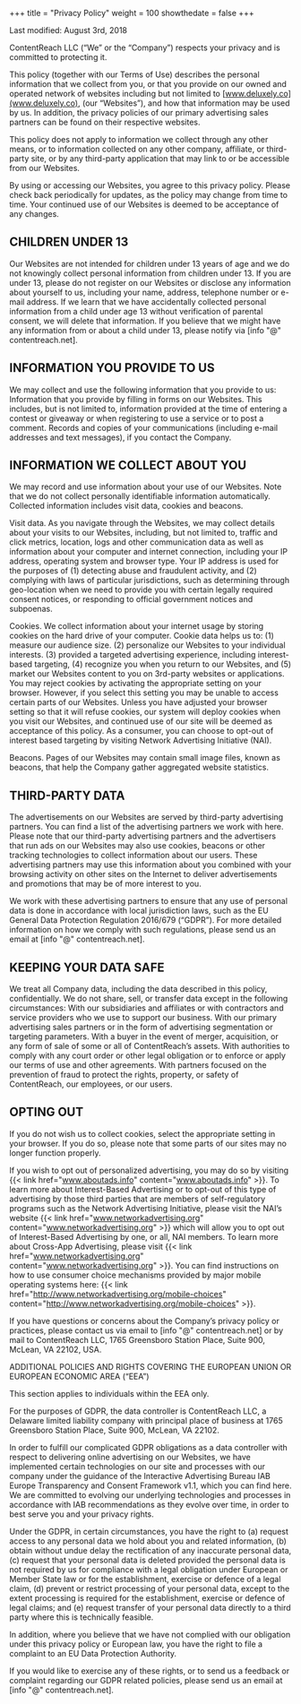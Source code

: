 +++
title = "Privacy Policy"
weight = 100
showthedate = false
+++

Last modified: August 3rd, 2018

ContentReach LLC (“We” or the “Company”) respects your privacy and is committed to protecting it.

This policy (together with our Terms of Use) describes the personal information that we collect from you, or that you provide on our owned and operated network of websites including but not limited to [www.deluxely.co](www.deluxely.co), (our “Websites”), and how that information may be used by us. In addition, the privacy policies of our primary advertising sales partners can be found on their respective websites.

This policy does not apply to information we collect through any other means, or to information collected on any other company, affiliate, or third-party site, or by any third-party application that may link to or be accessible from our Websites.

By using or accessing our Websites, you agree to this privacy policy. Please check back periodically for updates, as the policy may change from time to time. Your continued use of our Websites is deemed to be acceptance of any changes.

## CHILDREN UNDER 13
Our Websites are not intended for children under 13 years of age and we do not knowingly collect personal information from children under 13. If you are under 13, please do not register on our Websites or disclose any information about yourself to us, including your name, address, telephone number or e-mail address. If we learn that we have accidentally collected personal information from a child under age 13 without verification of parental consent, we will delete that information.  If you believe that we might have any information from or about a child under 13, please notify via [info "@" contentreach.net].

## INFORMATION YOU PROVIDE TO US
We may collect and use the following information that you provide to us:
Information that you provide by filling in forms on our Websites. This includes, but is not limited to, information provided at the time of entering a contest or giveaway or when registering to use a service or to post a comment.
Records and copies of your communications (including e-mail addresses and text messages), if you contact the Company.

## INFORMATION WE COLLECT ABOUT YOU
We may record and use information about your use of our Websites.  Note that we do not collect personally identifiable information automatically. Collected information includes visit data, cookies and beacons.

Visit data. As you navigate through the Websites, we may collect details about your visits to our Websites, including, but not limited to, traffic and click metrics, location, logs and other communication data as well as information about your computer and internet connection, including your IP address, operating system and browser type.  Your IP address is used for the purposes of (1) detecting abuse and fraudulent activity, and (2) complying with laws of particular jurisdictions, such as determining through geo-location when we need to provide you with certain legally required consent notices, or responding to official government notices and subpoenas.

Cookies. We collect information about your internet usage by storing cookies on the hard drive of your computer. Cookie data helps us to: (1) measure our audience size. (2) personalize our Websites to your individual interests. (3) provided a targeted advertising experience, including interest-based targeting, (4) recognize you when you return to our Websites, and (5) market our Websites content to you on 3rd-party websites or applications. You may reject cookies by activating the appropriate setting on your browser. However, if you select this setting you may be unable to access certain parts of our Websites. Unless you have adjusted your browser setting so that it will refuse cookies, our system will deploy cookies when you visit our Websites, and continued use of our site will be deemed as acceptance of this policy.  As a consumer, you can choose to opt-out of interest based targeting by visiting Network Advertising Initiative (NAI).

Beacons. Pages of our Websites may contain small image files, known as beacons, that help the Company gather aggregated website statistics.

## THIRD-PARTY DATA
The advertisements on our Websites are served by third-party advertising partners. You can find a list of the advertising partners we work with here.  Please note that our third-party advertising partners and the advertisers that run ads on our Websites may also use cookies, beacons or other tracking technologies to collect information about our users. These advertising partners may use this information about you combined with your browsing activity on other sites on the Internet to deliver advertisements and promotions that may be of more interest to you.

We work with these advertising partners to ensure that any use of personal data is done in accordance with local jurisdiction laws, such as the EU General Data Protection Regulation 2016/679 (“GDPR”).  For more detailed information on how we comply with such regulations, please send us an email at [info "@" contentreach.net].

## KEEPING YOUR DATA SAFE
We treat all Company data, including the data described in this policy, confidentially.  We do not share, sell, or transfer data except in the following circumstances:
With our subsidiaries and affiliates or with contractors and service providers who we use to support our business.
With our primary advertising sales partners or in the form of advertising segmentation or targeting parameters.
With a buyer in the event of merger, acquisition, or any form of sale of some or all of ContentReach’s assets.
With authorities to comply with any court order or other legal obligation or to enforce or apply our terms of use and other agreements.
With partners focused on the prevention of fraud to protect the rights, property, or safety of ContentReach, our employees, or our users.

## OPTING OUT
If you do not wish us to collect cookies, select the appropriate setting in your browser. If you do so, please note that some parts of our sites may no longer function properly.  

If you wish to opt out of personalized advertising, you may do so by visiting {{< link href="www.aboutads.info" content="www.aboutads.info" >}}.  To learn more about Interest-Based Advertising or to opt-out of this type of advertising by those third parties that are members of self-regulatory programs such as the Network Advertising Initiative, please visit the NAI’s website {{< link href="www.networkadvertising.org" content="www.networkadvertising.org" >}} which will allow you to opt out of Interest-Based Advertising by one, or all, NAI members.  To learn more about Cross-App Advertising, please visit {{< link href="www.networkadvertising.org" content="www.networkadvertising.org" >}}. You can find instructions on how to use consumer choice mechanisms provided by major mobile operating systems here: {{< link href="http://www.networkadvertising.org/mobile-choices" content="http://www.networkadvertising.org/mobile-choices" >}}.

If you have questions or concerns about the Company’s privacy policy or practices, please contact us via email to [info "@" contentreach.net] or by mail to ContentReach LLC, 1765 Greensboro Station Place, Suite 900, McLean, VA 22102, USA.

ADDITIONAL POLICIES AND RIGHTS COVERING THE EUROPEAN UNION OR EUROPEAN ECONOMIC AREA (“EEA”)
 
This section applies to individuals within the EEA only. 
 
For the purposes of  GDPR, the data controller is ContentReach LLC, a Delaware limited liability company with principal place of business at 1765 Greensboro Station Place, Suite 900, McLean, VA 22102.

In order to fulfill our complicated GDPR obligations as a data controller with respect to delivering online advertising on our Websites, we have implemented certain technologies on our site and processes with our company under the guidance of the Interactive Advertising Bureau IAB Europe Transparency and Consent Framework v1.1, which you can find here.  We are committed to evolving our underlying technologies and processes in accordance with IAB recommendations as they evolve over time, in order to best serve you and your privacy rights.

Under the GDPR, in certain circumstances, you have the right to (a) request access to any personal data we hold about you and related information, (b) obtain without undue delay the rectification of any inaccurate personal data, (c) request that your personal data is deleted provided the personal data is not required by us for compliance with a legal obligation under European or Member State law or for the establishment, exercise or defence of a legal claim, (d) prevent or restrict processing of your personal data, except to the extent processing is required for the establishment, exercise or defence of legal claims; and (e) request transfer of your personal data directly to a third party where this is technically feasible.  

In addition, where you believe that we have not complied with our obligation under this privacy policy or European law, you have the right to file a complaint to an EU Data Protection Authority.

If you would like to exercise any of these rights, or to send us a feedback or complaint regarding our GDPR related policies, please send us an email at [info "@" contentreach.net].